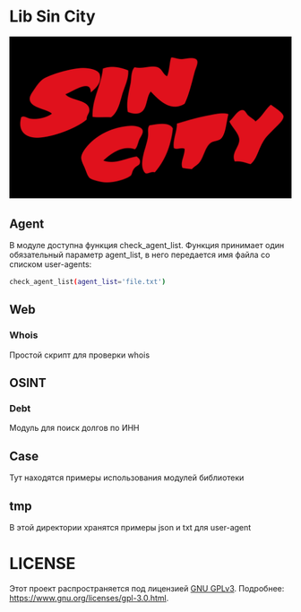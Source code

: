 # Lib Sin City 

<div align="center">
  <img src="https://github.com/rickert156/rickert156/blob/main/assets/sin_city.svg" alt="Sin City">
</div>

## Agent
В модуле доступна функция check_agent_list. Функция принимает один обязательный параметр agent_list, в него передается имя файла со списком user-agents:
```sh
check_agent_list(agent_list='file.txt')
```
## Web
### Whois
Простой скрипт для проверки whois

## OSINT
### Debt
Модуль для поиск долгов по ИНН

## Case
Тут находятся примеры использования модулей библиотеки

## tmp 
В этой директории хранятся примеры json и txt для user-agent

# LICENSE
Этот проект распространяется под лицензией [GNU GPLv3](./LICENSE).
Подробнее: <https://www.gnu.org/licenses/gpl-3.0.html>.
